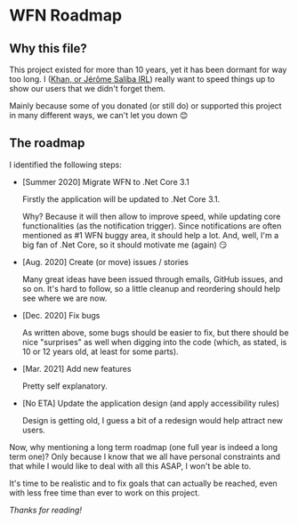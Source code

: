 # WFN Roadmap

## Why this file?
This project existed for more than 10 years, yet it has been dormant for way too long. I ([Khan, or Jérôme Saliba IRL](https://github.com/wokhan)) really want to speed things up to show our users that we didn't forget them.

Mainly because some of you donated (or still do) or supported this project in many different ways, we can't let you down :blush: 

## The roadmap

I identified the following steps:
- [Summer 2020] Migrate WFN to .Net Core 3.1

  Firstly the application will be updated to .Net Core 3.1.
  
  Why? Because it will then allow to improve speed, while updating core functionalities (as the notification trigger). Since notifications are often mentioned as #1 WFN buggy area, it should help a lot.
And, well, I'm a big fan of .Net Core, so it should motivate me (again) :smirk:

- [Aug. 2020] Create (or move) issues / stories

  Many great ideas have been issued through emails, GitHub issues, and so on. It's hard to follow, so a little cleanup and reordering should help see where we are now.

- [Dec. 2020] Fix bugs

  As written above, some bugs should be easier to fix, but there should be nice "surprises" as well when digging into the code (which, as stated, is 10 or 12 years old, at least for some parts).

- [Mar. 2021] Add new features

  Pretty self explanatory.
 
- [No ETA] Update the application design (and apply accessibility rules)

  Design is getting old, I guess a bit of a redesign would help attract new users.
  
Now, why mentioning a long term roadmap (one full year is indeed a long term one)? Only because I know that we all have personal constraints and that while I would like to deal with all this ASAP, I won't be able to.

It's time to be realistic and to fix goals that can actually be reached, even with less free time than ever to work on this project.

*Thanks for reading!*
